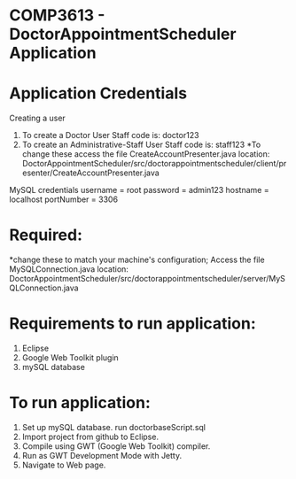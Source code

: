# COMP3613 - DoctorAppointmentScheduler Application

# Application Credentials
 Creating a user
  1. To create a Doctor User 
     Staff code is: doctor123
  2. To create an Administrative-Staff User
     Staff code is: staff123
 *To change these access the file CreateAccountPresenter.java
  location: DoctorAppointmentScheduler/src/doctorappointmentscheduler/client/presenter/CreateAccountPresenter.java

MySQL credentials
username = root
password = admin123
hostname = localhost
portNumber = 3306
# Required: 
*change these to match your machine's configuration; Access the file MySQLConnection.java
location: DoctorAppointmentScheduler/src/doctorappointmentscheduler/server/MySQLConnection.java 

# Requirements to run application:
  1. Eclipse
  2. Google Web Toolkit plugin
  3. mySQL database

# To run application:
  1. Set up mySQL database.
      run doctorbaseScript.sql
  2. Import project from github to Eclipse.
  3. Compile using GWT (Google Web Toolkit) compiler.
  4. Run as GWT Development Mode with Jetty. 
  5. Navigate to Web page.
